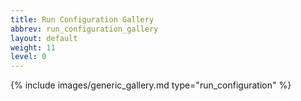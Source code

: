 ```yaml
---
title: Run Configuration Gallery
abbrev: run_configuration_gallery
layout: default
weight: 11
level: 0
---
```

{% include images/generic_gallery.md type="run_configuration" %}
